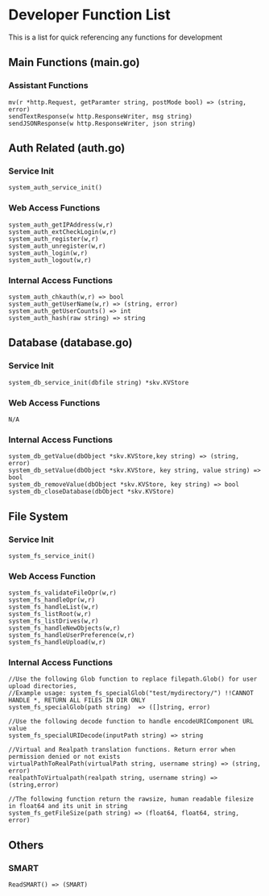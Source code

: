 # Developer Function List

This is a list for quick referencing any functions for development

## Main Functions (main.go)

### Assistant Functions
```
mv(r *http.Request, getParamter string, postMode bool) => (string, error)
sendTextResponse(w http.ResponseWriter, msg string)
sendJSONResponse(w http.ResponseWriter, json string)
```

## Auth Related (auth.go)

### Service Init
```
system_auth_service_init()
```

### Web Access Functions
```
system_auth_getIPAddress(w,r)
system_auth_extCheckLogin(w,r)
system_auth_register(w,r)
system_auth_unregister(w,r)
system_auth_login(w,r)
system_auth_logout(w,r)

```

### Internal Access Functions
```
system_auth_chkauth(w,r) => bool
system_auth_getUserName(w,r) => (string, error)
system_auth_getUserCounts() => int
system_auth_hash(raw string) => string

```

## Database (database.go)

### Service Init
```
system_db_service_init(dbfile string) *skv.KVStore
```

### Web Access Functions
```
N/A
```

### Internal Access Functions
```
system_db_getValue(dbObject *skv.KVStore,key string) => (string, error)
system_db_setValue(dbObject *skv.KVStore, key string, value string) => bool
system_db_removeValue(dbObject *skv.KVStore, key string) => bool
system_db_closeDatabase(dbObject *skv.KVStore)
```

## File System
### Service Init
```
system_fs_service_init()
```

### Web Access Function
```
system_fs_validateFileOpr(w,r)
system_fs_handleOpr(w,r)
system_fs_handleList(w,r)
system_fs_listRoot(w,r)
system_fs_listDrives(w,r)
system_fs_handleNewObjects(w,r)
system_fs_handleUserPreference(w,r)
system_fs_handleUpload(w,r)
```

### Internal Access Functions
```
//Use the following Glob function to replace filepath.Glob() for user upload directories, 
//Example usage: system_fs_specialGlob("test/mydirectory/") !!CANNOT HANDLE *, RETURN ALL FILES IN DIR ONLY
system_fs_specialGlob(path string)  => ([]string, error)

//Use the following decode function to handle encodeURIComponent URL value
system_fs_specialURIDecode(inputPath string) => string

//Virtual and Realpath translation functions. Return error when permission denied or not exists
virtualPathToRealPath(virtualPath string, username string) => (string, error)
realpathToVirtualpath(realpath string, username string) => (string,error)

//The following function return the rawsize, human readable filesize in float64 and its unit in string
system_fs_getFileSize(path string) => (float64, float64, string, error)
```


## Others

### SMART
```
ReadSMART() => (SMART)
```